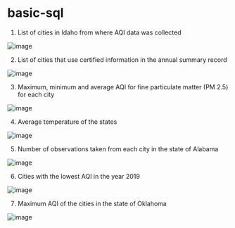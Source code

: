 # basic-sql

1. List of cities in Idaho from where AQI data was collected

![image](https://user-images.githubusercontent.com/100371736/156536225-3315c796-d636-4617-a341-d1dac8f805ac.png)

2. List of cities that use certified information in the annual summary record

![image](https://user-images.githubusercontent.com/100371736/156541026-0932c2a7-982a-4730-ba26-703f1a59e88c.png)

3. Maximum, minimum and average AQI for fine particulate matter (PM 2.5) for each city

![image](https://user-images.githubusercontent.com/100371736/156542412-d741bc27-8521-40e2-a596-f272016b43f2.png)

4. Average temperature of the states

![image](https://user-images.githubusercontent.com/100371736/156544077-0a7d8247-8449-4f07-82e8-0c967ee22c88.png)

5. Number of observations taken from each city in the state of Alabama

![image](https://user-images.githubusercontent.com/100371736/156545935-185b44e7-9f6f-4313-8656-8633acd7b352.png)

6. Cities with the lowest AQI in the year 2019

![image](https://user-images.githubusercontent.com/100371736/156546186-0cdb7e7f-5f7a-41d3-aac7-aa71b95ba906.png)


7. Maximum AQI of the cities in the state of Oklahoma

![image](https://user-images.githubusercontent.com/100371736/156548253-3cc2cd1e-7d6b-48ff-b4f4-2c688752d4ea.png)


